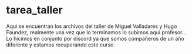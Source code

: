 # tarea_taller
Aqui se encuentran los archivos del taller de Miguel Valladares y Hugo Faundez, realmente una vez que lo terminamos lo subimos aqui profesor... Lo hicimos en conjunto por discord ya que somos compañeros de un año diferente y estamos recuperando este curso.
